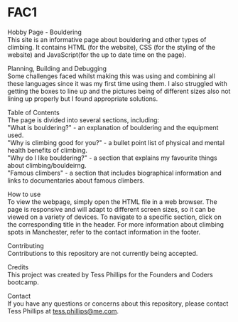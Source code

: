 # FAC1
Hobby Page - Bouldering  
This site is an informative page about bouldering and other types of climbing.  It contains HTML (for the website), CSS (for the styling of the website) and JavaScript(for the up to date time on the page). 

Planning, Building and Debugging  
Some challenges faced whilst making this was using and combining all these languages since it was my first time using them. I also struggled with getting the boxes to line up and the pictures being of different sizes also not lining up properly but I found appropriate solutions.

Table of Contents  
The page is divided into several sections, including:  
"What is bouldering?" - an explanation of bouldering and the equipment used.  
"Why is climbing good for you?" - a bullet point list of physical and mental health benefits of climbing.  
"Why do I like bouldering?" - a section that explains my favourite things about climbing/bouldeirng.  
"Famous climbers" - a section that includes biographical information and links to documentaries about famous climbers.  

How to use  
To view the webpage, simply open the HTML file in a web browser. The page is responsive and will adapt to different screen sizes, so it can be viewed on a variety of devices. To navigate to a specific section, click on the corresponding title in the header. For more information about climbing spots in Manchester, refer to the contact information in the footer.

Contributing  
Contributions to this repository are not currently being accepted.

Credits  
This project was created by Tess Phillips for the Founders and Coders bootcamp.

Contact  
If you have any questions or concerns about this repository, please contact Tess Phillips at tess.phillips@me.com.
